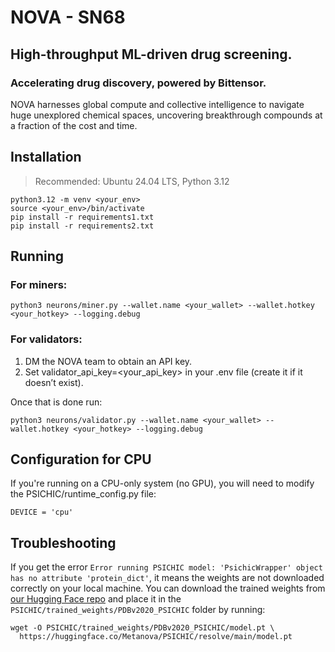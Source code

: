 # NOVA - SN68
## High-throughput ML-driven drug screening.
### Accelerating drug discovery, powered by Bittensor.
NOVA harnesses global compute and collective intelligence to navigate huge unexplored chemical spaces, uncovering breakthrough compounds at a fraction of the cost and time.


## Installation
> Recommended: Ubuntu 24.04 LTS, Python 3.12

    python3.12 -m venv <your_env>
    source <your_env>/bin/activate
    pip install -r requirements1.txt
    pip install -r requirements2.txt


## Running
### For miners:

    python3 neurons/miner.py --wallet.name <your_wallet> --wallet.hotkey <your_hotkey> --logging.debug

### For validators: 

1. DM the NOVA team to obtain an API key.
2. Set validator_api_key=<your_api_key> in your .env file (create it if it doesn’t exist).

Once that is done run:
```
python3 neurons/validator.py --wallet.name <your_wallet> --wallet.hotkey <your_hotkey> --logging.debug
```

## Configuration for CPU
If you're running on a CPU-only system (no GPU), you will need to modify the PSICHIC/runtime_config.py file:
```
DEVICE = 'cpu'
```

## Troubleshooting
If you get the error `Error running PSICHIC model: 'PsichicWrapper' object has no attribute 'protein_dict'`, it means the weights are not downloaded correctly on your local machine.
You can download the trained weights from [our Hugging Face repo](https://huggingface.co/Metanova/PSICHIC/tree/main) 
and place it in the `PSICHIC/trained_weights/PDBv2020_PSICHIC` folder by running:
```
wget -O PSICHIC/trained_weights/PDBv2020_PSICHIC/model.pt \ 
  https://huggingface.co/Metanova/PSICHIC/resolve/main/model.pt
```
